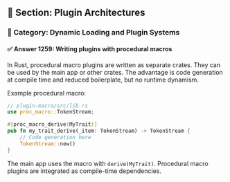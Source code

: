 ## 📘 Section: Plugin Architectures  
### 🔹 Category: Dynamic Loading and Plugin Systems  
#### ✅ Answer 1259: Writing plugins with procedural macros

In Rust, procedural macro plugins are written as separate crates. They can be used by the main app or other crates. The advantage is code generation at compile time and reduced boilerplate, but no runtime dynamism.

Example procedural macro:
```rust
// plugin-macro/src/lib.rs
use proc_macro::TokenStream;

#[proc_macro_derive(MyTrait)]
pub fn my_trait_derive(_item: TokenStream) -> TokenStream {
    // Code generation here
    TokenStream::new()
}
```

The main app uses the macro with `derive(MyTrait)`. Procedural macro plugins are integrated as compile-time dependencies.
